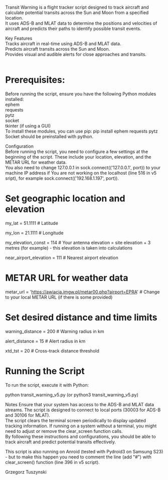 Transit Warning is a flight tracker script designed to track aircraft and calculate potential transits across the Sun and Moon from a specified location.</br>
It uses ADS-B and MLAT data to determine the positions and velocities of aircraft and predicts their paths to identify possible transit events.

Key Features</br>
Tracks aircraft in real-time using ADS-B and MLAT data.</br>
Predicts aircraft transits across the Sun and Moon.</br>
Provides visual and audible alerts for close approaches and transits.</br></br>
# Prerequisites:</br>
Before running the script, ensure you have the following Python modules installed:</br>
ephem</br>
requests</br>
pytz</br>
socket</br>
tkinter (if using a GUI)</br>
To install these modules, you can use pip: pip install ephem requests pytz</br>
Socket should be preinstalled with python.

Configuration</br>
Before running the script, you need to configure a few settings at the beginning of the script. These include your location, elevation, and the METAR URL for weather data.</br>
You also need to change 127.0.0.1 in sock.connect(('127.0.0.1', port)) to your machine IP address if You are not working on the localhost (line 516 in v5 sript), for example sock.connect(('192.168.1.197', port)).</br>

# Set geographic location and elevation
my_lat = 51.1111  # Latitude

my_lon = 21.1111  # Longitude

my_elevation_const = 114  # Your antenna elevation = site elevation + 3 metres (for example) - this elevation is taken into calculations

near_airport_elevation = 111  # Nearest airport elevation

# METAR URL for weather data
metar_url = 'https://awiacja.imgw.pl/metar00.php?airport=EPRA'  # Change to your local METAR URL (if there is some provided)

# Set desired distance and time limits
warning_distance = 200  # Warning radius in km

alert_distance = 15  # Alert radius in km

xtd_tst = 20  # Cross-track distance threshold


# Running the Script
To run the script, execute it with Python:

python transit_warning_v5.py (or python3 transit_warning_v5.py)

Notes
Ensure that your system has access to the ADS-B and MLAT data streams. The script is designed to connect to local ports (30003 for ADS-B and 30106 for MLAT).</br>
The script clears the terminal screen periodically to display updated tracking information. If running on a system without a terminal, you might need to adjust or remove the clear_screen function calls.</br>
By following these instructions and configurations, you should be able to track aircraft and predict potential transits effectively.</br>

This script is also running on Anroid (tested with Pydroid3 on Samsung S23) - but to make this happen you need to comment the line (add "#") with clear_screen() function (line 396 in v5 script).

Grzegorz Tuszynski
